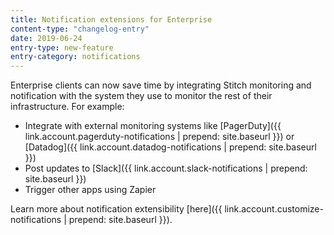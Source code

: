 ```yaml
---
title: Notification extensions for Enterprise
content-type: "changelog-entry"
date: 2019-06-24
entry-type: new-feature
entry-category: notifications
---
```

Enterprise clients can now save time by integrating Stitch monitoring and notification with the system they use to monitor the rest of their infrastructure. For example:

- Integrate with external monitoring systems like [PagerDuty]({{ link.account.pagerduty-notifications | prepend: site.baseurl }}) or [Datadog]({{ link.account.datadog-notifications | prepend: site.baseurl }})
- Post updates to [Slack]({{ link.account.slack-notifications | prepend: site.baseurl }})
- Trigger other apps using Zapier

Learn more about notification extensibility [here]({{ link.account.customize-notifications | prepend: site.baseurl }}).